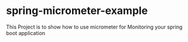 # spring-micrometer-example
This Project is to show how to use micrometer for Monitoring your spring boot application
